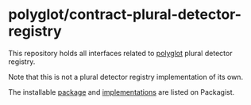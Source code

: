 # polyglot/contract-plural-detector-registry

This repository holds all interfaces related to [polyglot](https://packagist.org/packages/polyglot/) plural detector registry.

Note that this is not a plural detector registry implementation of its own.

The installable [package](https://packagist.org/packages/polyglot/contract-plural-detector-registry) and [implementations](https://packagist.org/providers/polyglot/contract-plural-detector-registry-implementation) are listed on Packagist.
